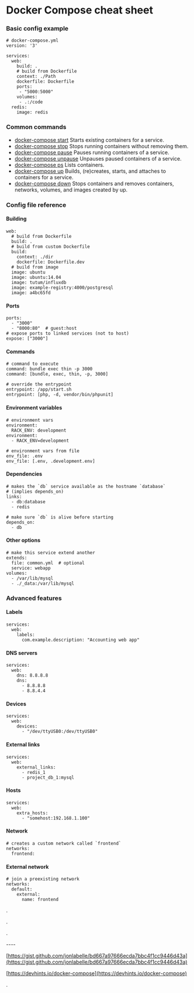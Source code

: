# Docker Compose cheat sheet

### Basic config example

```
# docker-compose.yml
version: '3'

services:
  web:
    build: .
    # build from Dockerfile
    context: ./Path
    dockerfile: Dockerfile
    ports:
     - "5000:5000"
    volumes:
     - .:/code
  redis:
    image: redis
```

### Common commands

* [docker-compose start](https://docs.docker.com/compose/reference/start/) Starts existing containers for a service.
* [docker-compose stop](https://docs.docker.com/compose/reference/stop/) Stops running containers without removing them.
* [docker-compose pause](https://docs.docker.com/compose/reference/pause/) Pauses running containers of a service.
* [docker-compose unpause](https://docs.docker.com/compose/reference/unpause/) Unpauses paused containers of a service.
* [docker-compose ps](https://docs.docker.com/compose/reference/ps/) Lists containers.
* [docker-compose up](https://docs.docker.com/compose/reference/up/) Builds, (re)creates, starts, and attaches to containers for a service.
* [docker-compose down](https://docs.docker.com/compose/reference/down/) Stops containers and removes containers, networks, volumes, and images created by up.

### Config file reference

#### Building

```
web:
  # build from Dockerfile
  build: .
  # build from custom Dockerfile
  build:
    context: ./dir
    dockerfile: Dockerfile.dev
  # build from image
  image: ubuntu
  image: ubuntu:14.04
  image: tutum/influxdb
  image: example-registry:4000/postgresql
  image: a4bc65fd
```

#### Ports

```
ports:
  - "3000"
  - "8000:80"  # guest:host
# expose ports to linked services (not to host)
expose: ["3000"]
```

#### Commands

```
# command to execute
command: bundle exec thin -p 3000
command: [bundle, exec, thin, -p, 3000]

# override the entrypoint
entrypoint: /app/start.sh
entrypoint: [php, -d, vendor/bin/phpunit]
```

#### Environment variables

```
# environment vars
environment:
  RACK_ENV: development
environment:
  - RACK_ENV=development

# environment vars from file
env_file: .env
env_file: [.env, .development.env]
```

#### Dependencies

```
# makes the `db` service available as the hostname `database`
# (implies depends_on)
links:
  - db:database
  - redis

# make sure `db` is alive before starting
depends_on:
  - db
```

#### Other options

```
# make this service extend another
extends:
  file: common.yml  # optional
  service: webapp
volumes:
  - /var/lib/mysql
  - ./_data:/var/lib/mysql
```

### Advanced features

#### Labels

```
services:
  web:
    labels:
      com.example.description: "Accounting web app"
```

#### DNS servers

```
services:
  web:
    dns: 8.8.8.8
    dns:
      - 8.8.8.8
      - 8.8.4.4
```

#### Devices

```
services:
  web:
    devices:
      - "/dev/ttyUSB0:/dev/ttyUSB0"
```

#### External links

```
services:
  web:
    external_links:
      - redis_1
      - project_db_1:mysql
```

#### Hosts

```
services:
  web:
    extra_hosts:
      - "somehost:192.168.1.100"
```

#### Network

```
# creates a custom network called `frontend`
networks:
  frontend:
```

#### External network

```
# join a preexisting network
networks:
  default:
    external:
      name: frontend
```

.

.

.

\----

[https://gist.github.com/jonlabelle/bd667a97666ecda7bbc4f1cc9446d43a](https://gist.github.com/jonlabelle/bd667a97666ecda7bbc4f1cc9446d43a)

[https://devhints.io/docker-compose](https://devhints.io/docker-compose)

.
